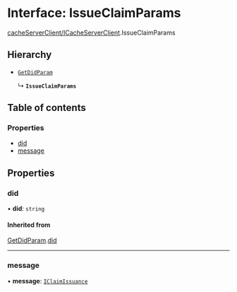 # Interface: IssueClaimParams

[cacheServerClient/ICacheServerClient](../modules/cacheServerClient_ICacheServerClient.md).IssueClaimParams

## Hierarchy

- [`GetDidParam`](cacheServerClient_ICacheServerClient.GetDidParam.md)

  ↳ **`IssueClaimParams`**

## Table of contents

### Properties

- [did](cacheServerClient_ICacheServerClient.IssueClaimParams.md#did)
- [message](cacheServerClient_ICacheServerClient.IssueClaimParams.md#message)

## Properties

### did

• **did**: `string`

#### Inherited from

[GetDidParam](cacheServerClient_ICacheServerClient.GetDidParam.md).[did](cacheServerClient_ICacheServerClient.GetDidParam.md#did)

___

### message

• **message**: [`IClaimIssuance`](iam.IClaimIssuance.md)
